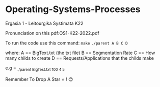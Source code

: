 ﻿# Operating-Systems-Processes

Ergasia 1 - Leitourgika Systimata K22

Pronunciation on this pdf:OS1-K22-2022.pdf

To run the code use this command:
```make```
```./parent A B C D ```

where: 
A == BigText.txt (the txt file)
B == Segmentation Rate
C == How many childs to create
D == Requests/Applications that the childs make

e.g = <sub> ./parent BigTest.txt 100 4 5 </sub>


Remember To Drop A Star ⭐ ! 😊

